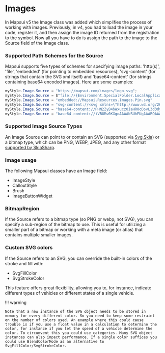 # Images

In Mapsui v5 the Image class was added which simplifies the process of working with images. Previously, in v4, you had to load the image in your code, register it, and then assign the image ID returned from the registration to the symbol. Now all you have to do is assign the path to the image to the Source field of the Image class.

### Supported Path Schemes for the Source

Mapsui supports five types of schemes for specifying image paths: 'http(s)', 'file', 'embedded' (for pointing to embedded resources), 'svg-content' (for strings that contain the SVG xml itself) and 'base64-content' (for strings containing base64 encoded images). Here are some examples:

```csharp
myStyle.Image.Source = "https://mapsui.com/images/logo.svg";
myStyle.Image.Source = $"file://{Environment.SpecialFolder.LocalApplicationData}/example.png"
myStyle.Image.Source = "embedded://Mapsui.Resources.Images.Pin.svg"
myStyle.Image.Source = "svg-content://<svg xmlns=\"http://www.w3.org/2000/svg\" width=\"36\" height=\"56\"><path d=\"M18 .34C8.325.34.5 8.168.5 17.81c0 3.339.962 6.441 2.594 9.094H3l7.82 15.117L18 55.903l7.187-13.895L33 26.903h-.063c1.632-2.653 2.594-5.755 2.594-9.094C35.531 8.169 27.675.34 18 .34zm0 9.438a6.5 6.5 0 1 1 0 13 6.5 6.5 0 0 1 0-13z\" fill=\"#ffffff\" stroke=\"#000000\"/></svg>")]
myStyle.Image.Source = "base64-content://PHN2ZyB4bWxucz0iaHR0cDovL3d3dy53My5vcmcvMjAwMC9zdmciIHdpZHRoPSIzNiIgaGVpZ2h0PSI1NiI+PHBhdGggZD0iTTE4IC4zNEM4LjMyNS4zNC41IDguMTY4LjUgMTcuODFjMCAzLjMzOS45NjIgNi40NDEgMi41OTQgOS4wOTRIM2w3LjgyIDE1LjExN0wxOCA1NS45MDNsNy4xODctMTMuODk1TDMzIDI2LjkwM2gtLjA2M2MxLjYzMi0yLjY1MyAyLjU5NC01Ljc1NSAyLjU5NC05LjA5NEMzNS41MzEgOC4xNjkgMjcuNjc1LjM0IDE4IC4zNHptMCA5LjQzOGE2LjUgNi41IDAgMSAxIDAgMTMgNi41IDYuNSAwIDAgMSAwLTEzeiIgZmlsbD0iI2ZmZmZmZiIgc3Ryb2tlPSIjMDAwMDAwIi8+PC9zdmc+")]
myStyle.Image.Source = "base64-content://iVBORw0KGgoAAAANSUhEUgAAABQAAAAUCAIAAAAC64paAAAACXBIWXMAAC4jAAAuIwF4pT92AAAAcUlEQVQ4y+VUyw7AIAgrxgtf4v9/HZ5kF90M6JK9siVruGGlNFVSVZxFwAXMyURrlZwPTy4i2F3qIdmfJsfNW4/mVmAetqI/alV5w9uku3buUlGzIQJAU7ItS1a11cmraTHdf4dkeDEzAAJmL4te+0kWaRI0VGH3VHwAAAAASUVORK5CYII="
```

### Supported Image Source Types 

An Image Source can point to or contain an SVG (supported via [Svg.Skia](https://github.com/wieslawsoltes/Svg.Skia)) or a bitmap type, which can be PNG, WEBP, JPEG, and any other format [supported by SkiaSharp](https://learn.microsoft.com/en-us/dotnet/api/skiasharp.skencodedimageformat?view=skiasharp-2.88#fields).

### Image usage

The following Mapsui classes have an Image field:

- ImageStyle
- CalloutStyle
- Brush
- ImageButtonWidget

### BitmapRegion

If the Source refers to a bitmap type (so PNG or webp, not SVG), you can specify a sub-region of the bitmap to use. This is useful for utilizing a smaller part of a bitmap or working with a meta image (or atlas) that contains multiple smaller images. 

### Custom SVG colors

If the Source refers to an SVG, you can override the built-in colors of the stroke and fill with:

- SvgFillColor
- SvgStrokeColor

This feature offers great flexibility, allowing you to, for instance, indicate different types of vehicles or different states of a single vehicle. 

!!! warning

    Note that a new instance of the SVG object needs to be stored in memory for every different color. So you need to keep some restraint on the number of colors used. An example where this could cause trouble is if you use a float value in a calculation to determine the color, for instance if you let the speed of a vehicle determine the color. To circumvent this you could use categories. Many SVG object instances can also impact performance. If a single color suffices you could use BlendColorMode as an alternative to SvgFillColor/SvgStrokeColor. 
